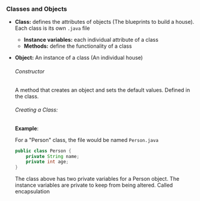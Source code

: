 ### Classes and Objects

* __Class:__ defines the attributes of objects (The blueprints to build a house). Each class is its own `.java` file
    * __Instance variables:__ each individual attribute of a class
    * __Methods:__ define the functionality of a class
* __Object:__ An instance of a class (An individual house)

    ###### Constructor

    A method that creates an object and sets the default values. Defined in the class.

    ###### Creating a Class:

    __Example__:

    For a "Person" class, the file would be named `Person.java`

    ```Java
    public class Person {
        private String name;
        private int age;
    }
    ```

    The class above has two private variables for a Person object. The instance variables are private to keep from being altered. Called encapsulation




